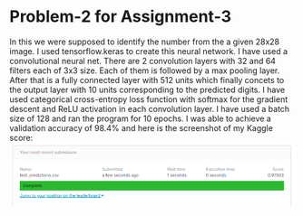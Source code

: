 # Problem-2 for Assignment-3
In this we were supposed to identify the number from the a given 28x28 image. I used tensorflow.keras to create this neural network. 
I have used a convolutional neural net. There are 2 convolution layers with 32 and 64 filters each of 3x3 size. Each of them is followed by a max pooling layer. 
After that is a fully connected layer with 512 units which finally concets to the output layer with 10 units corresponding to the predicted digits.
I have used categorical cross-entropy loss function with softmax for the gradient descent and ReLU activation in each convolution layer.
I have used a batch size of 128 and ran the program for 10 epochs. I was able to achieve a validation accuracy of 98.4% and here is the screenshot of my Kaggle score:
![Kaggle Score](https://github.com/Karrthik-Arya/Moodify-Learning/blob/master/Assignment-3/problem%202/Kaggle_score.png)
